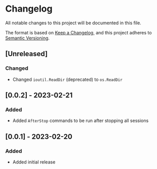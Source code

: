 # Changelog

All notable changes to this project will be documented in this file.

The format is based on [Keep a Changelog](https://keepachangelog.com/en/1.1.0/),
and this project adheres to [Semantic Versioning](https://semver.org/spec/v2.0.0.html).

## [Unreleased]

### Changed

- Changed `ioutil.ReadDir` (deprecated) to `os.ReadDir`

## [0.0.2] - 2023-02-21

### Added

- Added `AfterStop` commands to be run after stopping all sessions

## [0.0.1] - 2023-02-20

### Added

- Added initial release
